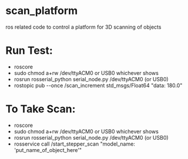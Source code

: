 # scan_platform
ros related code to control a platform for 3D scanning of objects

# Run Test:
 - roscore
 - sudo chmod a+rw /dev/ttyACM0 or USB0 whichever shows
 - rosrun rosserial_python serial_node.py /dev/ttyACM0 (or USB0)
 - rostopic pub --once /scan_increment std_msgs/Float64 "data: 180.0"


 # To Take Scan:
 - roscore
 - sudo chmod a+rw /dev/ttyACM0 or USB0 whichever shows
 - rosrun rosserial_python serial_node.py /dev/ttyACM0 (or USB0)
 - rosservice call /start_stepper_scan "model_name: 'put_name_of_object_here'"
